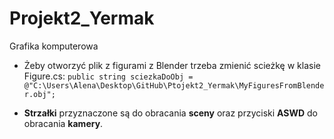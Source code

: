 # Projekt2_Yermak
 Grafika komputerowa

- Żeby otworzyć plik z figurami z Blender trzeba zmienić scieżkę w klasie Figure.cs: 
   `public string sciezkaDoObj = @"C:\Users\Alena\Desktop\GitHub\Ptojekt2_Yermak\MyFiguresFromBlender.obj";`
 
- **Strzałki** przyznaczone są do obracania **sceny** oraz przyciski **ASWD** do obracania **kamery**.
